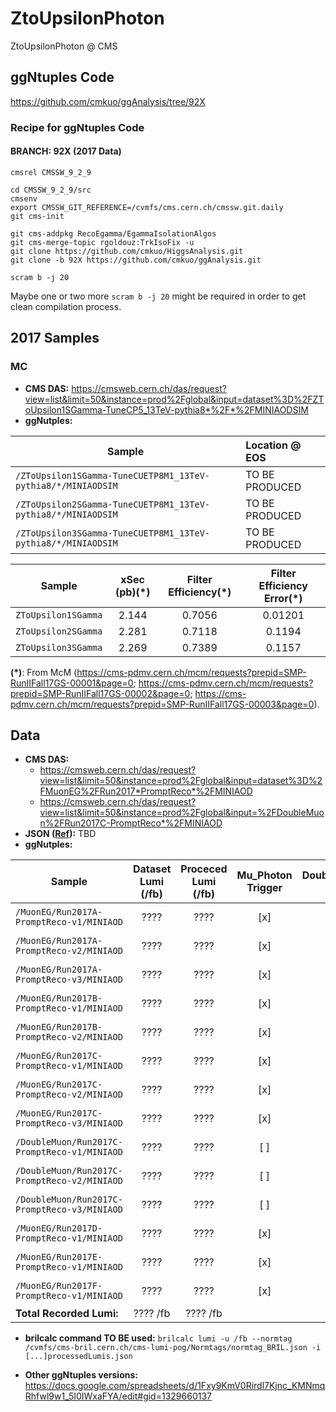 # ZtoUpsilonPhoton
ZtoUpsilonPhoton @ CMS

## ggNtuples Code
https://github.com/cmkuo/ggAnalysis/tree/92X

### Recipe for ggNtuples Code
#### BRANCH: 92X (2017 Data)
```
cmsrel CMSSW_9_2_9

cd CMSSW_9_2_9/src 
cmsenv 
export CMSSW_GIT_REFERENCE=/cvmfs/cms.cern.ch/cmssw.git.daily 
git cms-init 

git cms-addpkg RecoEgamma/EgammaIsolationAlgos 
git cms-merge-topic rgoldouz:TrkIsoFix -u 
git clone https://github.com/cmkuo/HiggsAnalysis.git 
git clone -b 92X https://github.com/cmkuo/ggAnalysis.git 

scram b -j 20
```

Maybe one or two more ```scram b -j 20``` might be required in order to get clean compilation process.



## 2017 Samples
### MC 
- **CMS DAS:** https://cmsweb.cern.ch/das/request?view=list&limit=50&instance=prod%2Fglobal&input=dataset%3D%2FZToUpsilon1SGamma-TuneCP5_13TeV-pythia8*%2F*%2FMINIAODSIM
- **ggNutples:**

| **Sample**         | **Location @ EOS**  |
| ------- |:-------|
| ```/ZToUpsilon1SGamma-TuneCUETP8M1_13TeV-pythia8/*/MINIAODSIM```   |	TO BE PRODUCED |
| ```/ZToUpsilon2SGamma-TuneCUETP8M1_13TeV-pythia8/*/MINIAODSIM```   |	TO BE PRODUCED |
| ```/ZToUpsilon3SGamma-TuneCUETP8M1_13TeV-pythia8/*/MINIAODSIM```   |		TO BE PRODUCED |

| **Sample**         | **xSec (pb)(*)**  | **Filter Efficiency(*)**  |  **Filter Efficiency Error(*)**  |
| ------ |:--------:|:-------:|:------:|
| ```ZToUpsilon1SGamma```   |	2.144  | 0.7056 | 0.01201 |
| ```ZToUpsilon2SGamma```   |	2.281 | 0.7118 | 0.1194 |
| ```ZToUpsilon3SGamma```   |	2.269 | 0.7389 | 0.1157 |

**(*)**: From McM (https://cms-pdmv.cern.ch/mcm/requests?prepid=SMP-RunIIFall17GS-00001&page=0; https://cms-pdmv.cern.ch/mcm/requests?prepid=SMP-RunIIFall17GS-00002&page=0; https://cms-pdmv.cern.ch/mcm/requests?prepid=SMP-RunIIFall17GS-00003&page=0). 



## Data
- **CMS DAS:** 
  - https://cmsweb.cern.ch/das/request?view=list&limit=50&instance=prod%2Fglobal&input=dataset%3D%2FMuonEG%2FRun2017*PromptReco*%2FMINIAOD
  - https://cmsweb.cern.ch/das/request?view=list&limit=50&instance=prod%2Fglobal&input=%2FDoubleMuon%2FRun2017C-PromptReco*%2FMINIAOD
- **JSON ([Ref](https://twiki.cern.ch/twiki/bin/view/CMS/PdmV2017Analysis)):** TBD
- **ggNutples:**

| **Sample**        | **Dataset Lumi (/fb)** | **Proceced Lumi (/fb)**  |  Mu_Photon Trigger  |  DoubleMu_Photon Trigger  |**Location @ EOS**  |
| ------------- |:-------------:|:-------------:| :-------------:|:-------------:|:-----| 
| ```/MuonEG/Run2017A-PromptReco-v1/MINIAOD```  | ????| ???? |	[x] |	[ ]  |	TO BE PRODUCED |
| ```/MuonEG/Run2017A-PromptReco-v2/MINIAOD```  | ????| ???? |	[x] |	[ ]  |	TO BE PRODUCED |
| ```/MuonEG/Run2017A-PromptReco-v3/MINIAOD```  | ????| ???? |	[x] |	[ ]  |	TO BE PRODUCED |
| ```/MuonEG/Run2017B-PromptReco-v1/MINIAOD```  | ????| ???? |	[x] |	[ ]  |	TO BE PRODUCED |
| ```/MuonEG/Run2017B-PromptReco-v2/MINIAOD```  | ????| ???? |	[x] |	[ ] |	TO BE PRODUCED |
| ```/MuonEG/Run2017C-PromptReco-v1/MINIAOD```  | ????| ???? |	[x] |	[ ]  |	TO BE PRODUCED |
| ```/MuonEG/Run2017C-PromptReco-v2/MINIAOD```  | ????| ???? |	[x] |	[ ]  |	TO BE PRODUCED |
| ```/MuonEG/Run2017C-PromptReco-v3/MINIAOD```  | ????| ???? |	[x] |	[ ]  |	TO BE PRODUCED |
| ```/DoubleMuon/Run2017C-PromptReco-v1/MINIAOD```  | ????| ???? |	[ ] |	[x]  |	TO BE PRODUCED |
| ```/DoubleMuon/Run2017C-PromptReco-v2/MINIAOD```  | ????| ???? |	[ ] |	[x]  |	TO BE PRODUCED |
| ```/DoubleMuon/Run2017C-PromptReco-v3/MINIAOD```  | ????| ???? |	[ ] |	[x]  |	TO BE PRODUCED |
| ```/MuonEG/Run2017D-PromptReco-v1/MINIAOD```  | ????| ???? |	[x] |	[x]  |	TO BE PRODUCED |
| ```/MuonEG/Run2017E-PromptReco-v1/MINIAOD```  | ????| ???? |	[x] |	[x] |	TO BE PRODUCED |
| ```/MuonEG/Run2017F-PromptReco-v1/MINIAOD```  | ????| ???? |	[x] |	[x]  |	TO BE PRODUCED |
| **Total Recorded Lumi:**  |	???? /fb |	???? /fb |	  |

- **brilcalc command TO BE used:**
```brilcalc lumi -u /fb --normtag /cvmfs/cms-bril.cern.ch/cms-lumi-pog/Normtags/normtag_BRIL.json -i [...]processedLumis.json```


- **Other ggNtuples versions:** https://docs.google.com/spreadsheets/d/1Fxy9KmV0Rirdl7Kjnc_KMNmqRhfwl9w1_5I0IWxaFYA/edit#gid=1329660137

